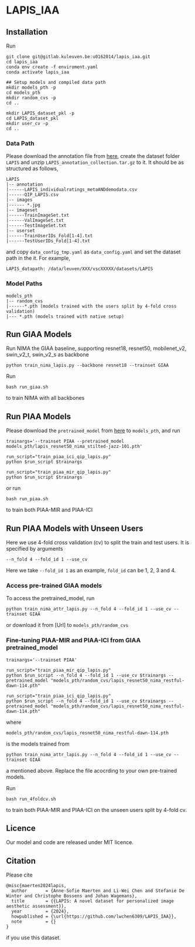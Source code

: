 # LAPIS_IAA

## Installation

Run
```
git clone git@gitlab.kuleuven.be:u0162014/lapis_iaa.git
cd lapis_iaa
conda env create -f enviroment.yaml
conda activate lapis_iaa

## Setup models and compiled data path
mkdir models_pth -p
cd models_pth
mkdir random_cvs -p
cd ..

mkdir LAPIS_dataset_pkl -p
cd LAPIS_dataset_pkl
mkdir user_cv -p
cd ..
```


### Data Path
Please download the annotation file from [here](https://kuleuven-my.sharepoint.com/:u:/g/personal/li-wei_chen_kuleuven_be/EaS3jktc5xhAqAjIRWB5V6ABkfysoe6IP6wEEcErm4IXLg?e=ekOMW9), 
create the dataset folder ```LAPIS``` and 
unzip ```LAPIS_annotation_collection.tar.gz``` to it.
It should be as structured as follows, 
```
LAPIS
|-- annotation
|------LAPIS_individualratings_metaANDdemodata.csv
|------QIP_LAPIS.csv
|-- images
|------ *.jpg
|-- imageset
|------TrainImageSet.txt
|------ValImageSet.txt
|------TestImageSet.txt
|-- userset
|------TrainUserIDs_Fold[1-4].txt
|------TestUserIDs_Fold[1-4].txt
```
and copy ```data_config_tmp.yaml``` as ```data_config.yaml``` and set the dataset path in the it. For example,
```
LAPIS_datapath: /data/leuven/XXX/vscXXXXX/datasets/LAPIS
```

### Model Paths
```
models_pth
|-- random_cvs
|------*.pth (models trained with the users split by 4-fold cross validation)
|--- *.pth (models trained with native setup)
```

## Run GIAA Models

Run NIMA the GIAA baseline, supporting resnet18, resnet50, mobilenet_v2, swin_v2_t, swin_v2_s as backbone
```
python train_nima_lapis.py --backbone resnet18 --trainset GIAA
```

Run
```
bash run_giaa.sh
```
to train NIMA with all backbones


## Run PIAA Models
Please download the ```pretrained_model``` from [here](https://kuleuven-my.sharepoint.com/:u:/g/personal/li-wei_chen_kuleuven_be/EdrTgzk7Zn9Ak6aX7Vd9PtIB_jjQNQeC46-yOvqmyYDTEA?e=Werd8o) to ```models_pth```,  and run 
```
trainargs='--trainset PIAA --pretrained_model models_pth/lapis_resnet50_nima_stilted-jazz-101.pth'

run_script="train_piaa_ici_qip_lapis.py"
python $run_script $trainargs 

run_script="train_piaa_mir_qip_lapis.py"
python $run_script $trainargs 
```

or run 
```
bash run_piaa.sh
```
to train both PIAA-MIR and PIAA-ICI


## Run PIAA Models with Unseen Users
Here we use 4-fold cross validation (cv) to split the train and test users. It is specified by arguments
```
--n_fold 4 --fold_id 1 --use_cv
```
Here we take ```--fold_id 1``` as an example, ```fold_id``` can be 1, 2, 3 and 4.

### Access pre-trained GIAA models 
To access the pretrained_model, run 
```
python train_nima_attr_lapis.py --n_fold 4 --fold_id 1 --use_cv --trainset GIAA
```
or download it from [Url] to ```models_pth/random_cvs```

### Fine-tuning PIAA-MIR and PIAA-ICI from GIAA pretrained_model
```
trainargs='--trainset PIAA'

run_script="train_piaa_mir_qip_lapis.py"
python $run_script --n_fold 4 --fold_id 1 --use_cv $trainargs --pretrained_model "models_pth/random_cvs/lapis_resnet50_nima_restful-dawn-114.pth"

run_script="train_piaa_ici_qip_lapis.py"
python $run_script --n_fold 4 --fold_id 1 --use_cv $trainargs --pretrained_model "models_pth/random_cvs/lapis_resnet50_nima_restful-dawn-114.pth"
```
where 
```
models_pth/random_cvs/lapis_resnet50_nima_restful-dawn-114.pth
```
is the models trained from
```
python train_nima_attr_lapis.py --n_fold 4 --fold_id 1 --use_cv --trainset GIAA
```
a mentioned above. Replace the file acocrding to your own pre-trained models.

Run 
```
bash run_4foldcv.sh
```
to train both PIAA-MIR and PIAA-ICI on the unseen users split by 4-fold cv.


## Licence
Our model and code are released under MIT licence.


## Citation
Please cite
```
@misc{maerten2024lapis,
  author       = {Anne-Sofie Maerten and Li-Wei Chen and Stefanie De Winter and Christophe Bossens and Johan Wagemans},
  title        = {{LAPIS: A novel dataset for personalized image aesthetic assessment}},
  year         = {2024},
  howpublished = {\url{https://github.com/lwchen6309/LAPIS_IAA}},
  note         = {}
}
```
if you use this dataset.
